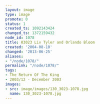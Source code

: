```yaml
---
layout: image
type: image
promote: 0
status: 1
created_ts: 1092143424
changed_ts: 1372159432
node_id: 1078
title: 03023 Liv Tyler and Orlando Bloom
created: '2004-08-10'
changed: '2013-06-25'
aliases:
- "/node/1078/"
permalink: "/node/1078/"
tags:
- The Return Of The King
- 2003/12 - December 2003
images:
- src: image/images/130_3023-1078.jpg
  name: 130_3023-1078.jpg
---
```


